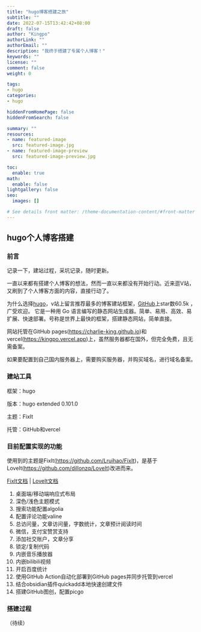 ```yaml
---
title: "hugo博客搭建之旅"
subtitle: ""
date: 2022-07-15T13:42:42+08:00
draft: false
author: "Kingpo"
authorLink: ""
authorEmail: ""
description: "我终于搭建了专属个人博客！"
keywords: ""
license: ""
comment: false
weight: 0

tags:
- hugo
categories:
- hugo

hiddenFromHomePage: false
hiddenFromSearch: false

summary: ""
resources:
- name: featured-image
  src: featured-image.jpg
- name: featured-image-preview
  src: featured-image-preview.jpg

toc:
  enable: true
math:
  enable: false
lightgallery: false
seo:
  images: []

# See details front matter: /theme-documentation-content/#front-matter
---
```


<!--more-->

## hugo个人博客搭建
### 前言
记录一下，建站过程，采坑记录，随时更新。

一直以来都有搭建个人博客的想法，然而一直以来都没有开始行动。近来逛V站，又刷到了个人博客方面的内容，直接行动了。

为什么选择[hugo](https://gohugo.io/)，v站上留言推荐最多的博客建站框架，[GitHub](https://github.com/gohugoio/hugo)上star数60.5k ，广受欢迎。
它是一种用 Go 语言编写的静态网站生成器。简单、易用、高效、易扩展、快速部署。号称是世界上最快的框架，搭建静态网站，简单直接。

网站托管在GitHub pages(https://charlie-king.github.io)和vercel(https://kingpo.vercel.app)上，虽然服务器都在国外，但完全免费，且无需备案。

如果要配置到自己国内服务器上，需要购买服务器，并购买域名，进行域名备案。

### 建站工具
框架：hugo

版本：hugo extended 0.101.0

主题：FixIt

托管：GitHub和vercel

### 目前配置实现的功能
使用到的主题是FixIt(https://github.com/Lruihao/FixIt)，是基于LoveIt(https://github.com/dillonzq/LoveIt)改进而来。

[FixIt文档](https://fixit.lruihao.cn/)  | [LoveIt文档](https://hugoloveit.com/)
1. 桌面端/移动端响应式布局
2. 深色/浅色主题模式
3. 搜索功能配置algolia
4. 配置评论功能valine
5. 总访问量，文章访问量，字数统计，文章预计阅读时间
6. 微信，支付宝赞赏支持
7. 添加社交账户，文章分享
8. 锁定/复制代码
9. 内嵌音乐播放器
10. 内嵌bilibili视频
11. 开启百度统计
12. 使用GitHub Action自动化部署到GitHub pages并同步托管到vercel
13. 结合obsidian插件quickadd本地快速创建文件
14. 搭建GitHub图创，配置picgo


### 搭建过程
（待续）






